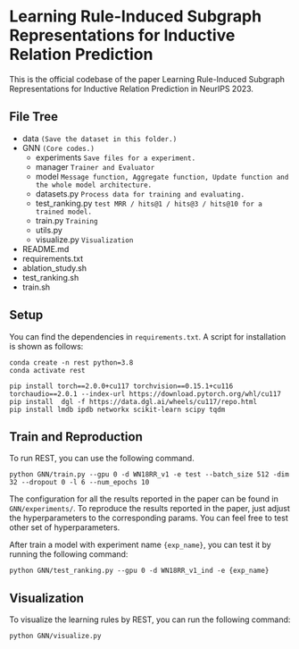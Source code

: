 # Learning Rule-Induced Subgraph Representations for Inductive Relation Prediction

This is the official codebase of the paper Learning Rule-Induced Subgraph Representations for Inductive Relation Prediction in NeurIPS 2023.


## File Tree
- data `(Save the dataset in this folder.)`
- GNN `(Core codes.)`
  - experiments `Save files for a experiment.`
  - manager `Trainer and Evaluator`
  - model  `Message function, Aggregate function, Update function and the whole model architecture.`
  - datasets.py  `Process data for training and evaluating.`
  - test_ranking.py `test MRR / hits@1 / hits@3 / hits@10 for a trained model.`
  - train.py `Training`
  - utils.py 
  - visualize.py `Visualization`
- README.md
- requirements.txt
- ablation_study.sh
- test_ranking.sh
- train.sh

## Setup

You can find the dependencies in `requirements.txt`. A script for installation is shown as follows:

```shell
conda create -n rest python=3.8
conda activate rest

pip install torch==2.0.0+cu117 torchvision==0.15.1+cu116 torchaudio==2.0.1 --index-url https://download.pytorch.org/whl/cu117
pip install  dgl -f https://data.dgl.ai/wheels/cu117/repo.html
pip install lmdb ipdb networkx scikit-learn scipy tqdm
```

## Train and Reproduction

To run REST, you can use the following command.
```shell
python GNN/train.py --gpu 0 -d WN18RR_v1 -e test --batch_size 512 -dim 32 --dropout 0 -l 6 --num_epochs 10
```

The configuration for all the results reported in the paper can be found in `GNN/experiments/`. To reproduce the results reported in the paper, just adjust the hyperparameters to the corresponding params. You can feel free to test other set of hyperparameters.

After train a model with experiment name `{exp_name}`, you can test it by running the following command:
```shell
python GNN/test_ranking.py --gpu 0 -d WN18RR_v1_ind -e {exp_name}
```

## Visualization
To visualize the learning rules by REST, you can run the following command:
```shell
python GNN/visualize.py
```
